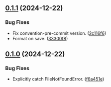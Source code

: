 ## [0.1.1](https://github.com/elsell/monarch-money-amazon-connector/compare/v0.1.0...v0.1.1) (2024-12-22)


### Bug Fixes

* Fix convention-pre-commit version. ([2c116f6](https://github.com/elsell/monarch-money-amazon-connector/commit/2c116f6fd81d26dbd1bb752312a5a1d0d6a5071d))
* Format on save. ([33300f8](https://github.com/elsell/monarch-money-amazon-connector/commit/33300f8881f167b899990cc45b98512d5474773e))

## [0.1.0](https://github.com/elsell/monarch-money-amazon-connector/compare/f6a451ee2cd74c5a56115f43aa65faef96bacc5f...v0.1.0) (2024-12-22)


### Bug Fixes

* Explicitly catch FileNotFoundError. ([f6a451e](https://github.com/elsell/monarch-money-amazon-connector/commit/f6a451ee2cd74c5a56115f43aa65faef96bacc5f))

